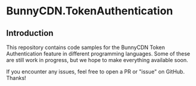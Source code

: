 # BunnyCDN.TokenAuthentication
## Introduction

This repository contains code samples for the BunnyCDN Token Authentication feature in different programming languages.
Some of these are still work in progress, but we hope to make everything available soon.

If you encounter any issues, feel free to open a PR or "issue" on GitHub. Thanks!
